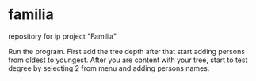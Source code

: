 # familia
repository for ip project "Familia"

Run the program. First add the tree depth after that  start adding persons from oldest to youngest.
After you are content with your tree, start to test degree by selecting 2 from menu and adding persons names. 
